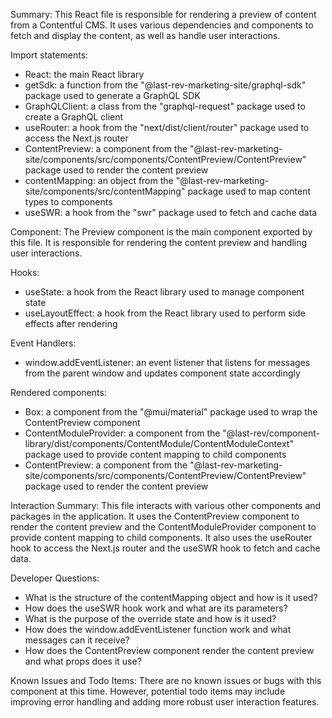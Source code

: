 Summary:
This React file is responsible for rendering a preview of content from a Contentful CMS. It uses various dependencies and components to fetch and display the content, as well as handle user interactions.

Import statements:
- React: the main React library
- getSdk: a function from the "@last-rev-marketing-site/graphql-sdk" package used to generate a GraphQL SDK
- GraphQLClient: a class from the "graphql-request" package used to create a GraphQL client
- useRouter: a hook from the "next/dist/client/router" package used to access the Next.js router
- ContentPreview: a component from the "@last-rev-marketing-site/components/src/components/ContentPreview/ContentPreview" package used to render the content preview
- contentMapping: an object from the "@last-rev-marketing-site/components/src/contentMapping" package used to map content types to components
- useSWR: a hook from the "swr" package used to fetch and cache data

Component:
The Preview component is the main component exported by this file. It is responsible for rendering the content preview and handling user interactions.

Hooks:
- useState: a hook from the React library used to manage component state
- useLayoutEffect: a hook from the React library used to perform side effects after rendering

Event Handlers:
- window.addEventListener: an event listener that listens for messages from the parent window and updates component state accordingly

Rendered components:
- Box: a component from the "@mui/material" package used to wrap the ContentPreview component
- ContentModuleProvider: a component from the "@last-rev/component-library/dist/components/ContentModule/ContentModuleContext" package used to provide content mapping to child components
- ContentPreview: a component from the "@last-rev-marketing-site/components/src/components/ContentPreview/ContentPreview" package used to render the content preview

Interaction Summary:
This file interacts with various other components and packages in the application. It uses the ContentPreview component to render the content preview and the ContentModuleProvider component to provide content mapping to child components. It also uses the useRouter hook to access the Next.js router and the useSWR hook to fetch and cache data.

Developer Questions:
- What is the structure of the contentMapping object and how is it used?
- How does the useSWR hook work and what are its parameters?
- What is the purpose of the override state and how is it used?
- How does the window.addEventListener function work and what messages can it receive?
- How does the ContentPreview component render the content preview and what props does it use?

Known Issues and Todo Items:
There are no known issues or bugs with this component at this time. However, potential todo items may include improving error handling and adding more robust user interaction features.